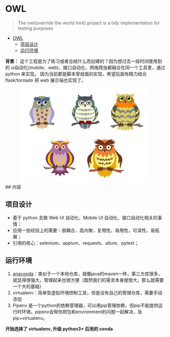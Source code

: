 # OWL

>The owl(override the world limit) project is a tidy implementation for testing purposes

<!-- TOC -->
* [OWL](#owl)
  * [项目设计](#)
  * [运行环境](#)
<!-- TOC -->

**背景：** 这个工程是为了练习或者总结什么而创建的？因为想过去一段时间使用到的 ui自动化(mobile、web)、接口自动化、网络爬虫都融合在同一个工具里，通过 python 来实现。
因为当前都是脚本曾层面的实现，希望后面有精力结合 flask/tornado 把 web 展示端也实现了。

<div align="center">    
<img src="owl/owl.jpg" width = "400" height = "300" alt="图片名称" />
</div>
## 内容

## 项目设计

* 基于 python 去做 Web UI 自动化、Mobile UI 自动化、接口自动化相关的事情；
* 应用一些经验上的需要：弱耦合，高内聚，复用性，易用性，可读性，易拓展；
* 引用的核心：selenium、appium、requests、allure、pytest；

## 运行环境

1. [anaconda](https://mirrors.tuna.tsinghua.edu.cn/help/anaconda/)：类似于一个本地仓库，就像java的maven一样，第三方库很多，就显得很强大，管理起来也很方便（既然我们的需求本身就很大，那么就需要一个大的基础）
2. virtualenv：简单型虚拟环境控制工具，但是没有自己的管理仓库，需要手动添加
3. Pipenv 是一个python的依赖管理器，可以用pip管理依赖，但pip不能提供运行时环境，pipenv会帮你把包和environment的问题一起解决，及pip+virtualenv。

**开始选择了 virtualenv, 升级 python3+ 后用的 conda**

